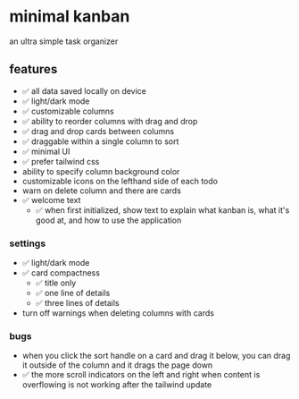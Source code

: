 # minimal kanban

an ultra simple task organizer

## features

- ✅ all data saved locally on device
- ✅ light/dark mode
- ✅ customizable columns
- ✅ ability to reorder columns with drag and drop
- ✅ drag and drop cards between columns
- ✅ draggable within a single column to sort
- ✅ minimal UI
- ✅ prefer tailwind css
- ability to specify column background color
- customizable icons on the lefthand side of each todo
- warn on delete column and there are cards
- ✅ welcome text
  - ✅ when first initialized, show text to explain what kanban is, what it's good at, and how to use the application

### settings

- ✅ light/dark mode
- ✅ card compactness
  - ✅ title only
  - ✅ one line of details
  - ✅ three lines of details
- turn off warnings when deleting columns with cards

### bugs

- when you click the sort handle on a card and drag it below, you can drag it outside of the column and it drags the page down
- ✅ the more scroll indicators on the left and right when content is overflowing is not working after the tailwind update
